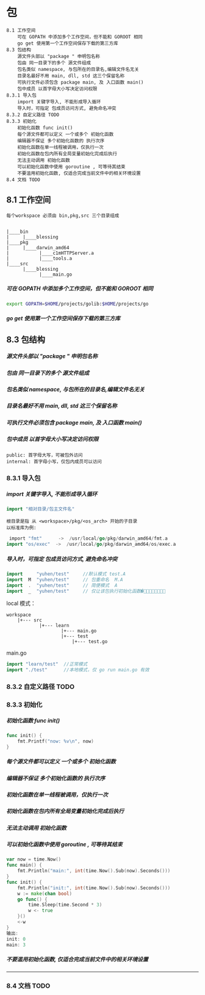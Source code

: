 # 包


    8.1 工作空间
        可在 GOPATH 中添加多个工作空间，但不能和 GOROOT 相同
        go get 使用第一个工作空间保存下载的第三方库
    8.3 包结构
        源文件头部以 "package " 申明包名称
        包由 同一目录下的多个 源文件组成
        包名类似 namespace, 与包所在的目录名,编辑文件名无关
        目录名最好不用 main, dll, std 这三个保留名称
        可执行文件必须包含 package main, 及 入口函数 main()
        包中成员 以首字母大小写决定访问权限
    8.3.1 导入包
        import 关键字导入, 不能形成导入循环
        导入时，可指定 包成员访问方式, 避免命名冲突
    8.3.2 自定义路径 TODO
    8.3.3 初始化
        初始化函数 func init()
        每个源文件都可以定义 一个或多个 初始化函数
        编辑器不保证 多个初始化函数的 执行次序
        初始化函数在单一线程被调用，仅执行一次
        初始化函数在包内所有全局变量初始化完成后执行
        无法主动调用 初始化函数
        可以初始化函数中使用 goroutine , 可等待其结束
        不要滥用初始化函数, 仅适合完成当前文件中的相关环境设置
    8.4 文档 TODO


## 8.1 工作空间

    每个workspace 必须由 bin,pkg,src 三个目录组成


    |____bin
    |     |____blessing
    |____pkg
    |     |____darwin_amd64
    |           |____c1mHTTPServer.a
    |           |____tools.a
    |____src
          |____blessing
                |____main.go


##### 可在 GOPATH 中添加多个工作空间，但不能和 GOROOT 相同

```bash
export GOPATH=$HOME/projects/golib:$HOME/projects/go
```

##### go get 使用第一个工作空间保存下载的第三方库


## 8.3 包结构

##### 源文件头部以  "package <name>" 申明包名称
##### 包由 同一目录下的多个 源文件组成
##### 包名类似 namespace, 与包所在的目录名,编辑文件名无关
##### 目录名最好不用 main, dll, std 这三个保留名称
##### 可执行文件必须包含 package main, 及 入口函数 main()
##### 包中成员 以首字母大小写决定访问权限

    public: 首字母大写，可被包外访问
    internal: 首字母小写，仅包内成员可以访问

### 8.3.1 导入包

##### import 关键字导入, 不能形成导入循环

```go
import "相对目录/包主文件名"
```

    根目录是指 从 <workspace>/pkg/<os_arch> 开始的子目录
    以标准库为例:

```go
￼import "fmt"      ->  /usr/local/go/pkg/darwin_amd64/fmt.a
import "os/exec"  ->  /usr/local/go/pkg/darwin_amd64/os/exec.a
```

##### 导入时，可指定 包成员访问方式, 避免命名冲突

```go
import     "yuhen/test"     //默认模式 test.A
import  M  "yuhen/test"     // 包重命名  M.A
import  .  "yuhen/test"     // 简便模式  A
import  _  "yuhen/test"     // 仅让该包执行初始化函数�􏱍􏱎􏴄􏳷􏳔􏳃􏰃􏰌
```

local 模式：

    workspace
        |+--- src
                |+--- learn
                        |+--- main.go 
                        |+--- test
                            |+--- test.go


main.go
```go
import "learn/test"  //正常模式
import "./test"      //本地模式，仅 go run main.go 有效
```


### 8.3.2 自定义路径 TODO

### 8.3.3 初始化

##### 初始化函数 func init() 

```go
func init() {
    fmt.Printf("now: %v\n", now)
}
```

##### 每个源文件都可以定义 一个或多个 初始化函数
##### 编辑器不保证 多个初始化函数的 执行次序
##### 初始化函数在单一线程被调用，仅执行一次
##### 初始化函数在包内所有全局变量初始化完成后执行
##### 无法主动调用 初始化函数
##### 可以初始化函数中使用 goroutine , 可等待其结束

```go
var now = time.Now()
func main() {
    fmt.Println("main:", int(time.Now().Sub(now).Seconds()))
}
func init() {
    fmt.Println("init:", int(time.Now().Sub(now).Seconds()))
    w := make(chan bool)
    go func() {
        time.Sleep(time.Second * 3)
        w <- true
    }()
    <-w 
}
输出:
init: 0
main: 3
```

##### 不要滥用初始化函数, 仅适合完成当前文件中的相关环境设置

---

### 8.4 文档 TODO


